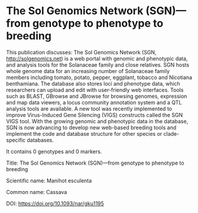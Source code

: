 # The Sol Genomics Network (SGN)—from genotype to phenotype to breeding

This publication discusses: The Sol Genomics Network (SGN, http://solgenomics.net) is a web portal with genomic and phenotypic data, and analysis tools for the Solanaceae family and close relatives. SGN hosts whole genome data for an increasing number of Solanaceae family members including tomato, potato, pepper, eggplant, tobacco and Nicotiana benthamiana. The database also stores loci and phenotype data, which researchers can upload and edit with user-friendly web interfaces. Tools such as BLAST, GBrowse and JBrowse for browsing genomes, expression and map data viewers, a locus community annotation system and a QTL analysis tools are available. A new tool was recently implemented to improve Virus-Induced Gene Silencing (VIGS) constructs called the SGN VIGS tool. With the growing genomic and phenotypic data in the database, SGN is now advancing to develop new web-based breeding tools and implement the code and database structure for other species or clade-specific databases.

It contains 0 genotypes and 0 markers.

Title: The Sol Genomics Network (SGN)—from genotype to phenotype to breeding

Scientific name: Manihot esculenta

Common name: Cassava

DOI: https://doi.org/10.1093/nar/gku1195


